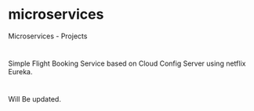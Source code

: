 # microservices
Microservices - Projects
#
#
Simple Flight Booking Service based on Cloud Config Server using netflix Eureka.
#
#
#
Will Be updated.


